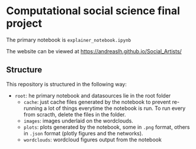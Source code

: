 # Computational social science final project

The primary notebook is `explainer_notebook.ipynb` 

The website can be viewed at https://andreaslh.github.io/Social_Artists/

## Structure

This repository is structured in the following way:
* `root`: he primary notebook and datasources lie in the root folder
    * `cache`: just cache files generated by the notebook to prevent re-running a lot of things everytime the notebook is run. To run every from scracth, delete the files in the folder.
    * `images`: images underlaid on the wordclouds.
    * `plots`: plots generated by the notebook, some in `.png` format, others in `.json` format (plotly figures and the networks).
    * `wordclouds`: wordcloud figures output from the notebook 